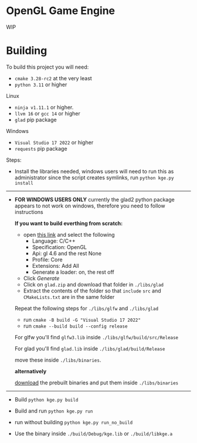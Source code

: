 ﻿# OpenGL Game Engine

WIP

# Building

To build this project you will need:

- `cmake 3.28-rc2` at the very least
- `python 3.11` or higher

Linux

- `ninja v1.11.1` or higher.
- `llvm 16` or `gcc 14` or higher
- `glad` pip package

Windows

- `Visual Studio 17 2022` or higher
- `requests` pip package

Steps:

- Install the libraries needed, windows users will need to run this as administrator since the script creates symlinks, run `python kge.py install`

---

- **FOR WINDOWS USERS ONLY** currently the glad2 python package appears to not work on windows, therefore you need to follow instructions

	**If you want to build everthing from scratch:**

	- open [this link](https://glad.dav1d.de/) and select the following
		- Language: C/C++
		- Specification: OpenGL
		- Api: gl 4.6 and the rest None
		- Profile: Core 
		- Extensions: Add All
		- Generate a loader: on, the rest off
	- Click *Generate*
	- Click on `glad.zip` and download that folder in `./libs/glad`
	- Extract the contents of the folder so that `include` `src` and `CMakeLists.txt` are in the same folder

	Repeat the following steps for `./libs/glfw` and `./libs/glad`

	- run `cmake -B build -G "Visual Studio 17 2022"`
	- run `cmake --build build --config release`

	For glfw you'll find `glfw3.lib` inside `./libs/glfw/build/src/Release`

	For glad you'll find `glad.lib` inside `./libs/glad/build/Release`

	move these inside `./libs/binaries`.

	**alternatively**

	[download](https://files.catbox.moe/twf44g.zip) the prebuilt binaries and put them inside `./libs/binaries`

---

- Build `python kge.py build`
- Build and run `python kge.py run`
- run without building `python kge.py run_no_build`

- Use the binary inside `./build/Debug/kge.lib` or `./build/libkge.a`
